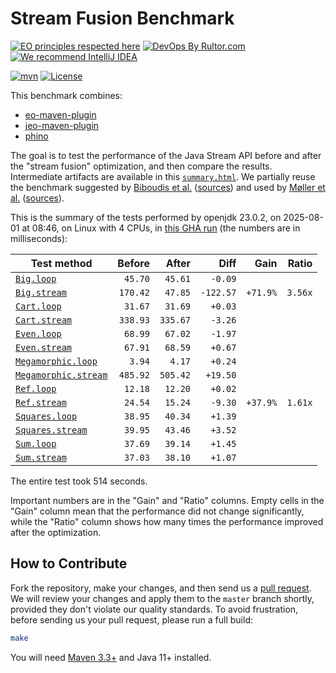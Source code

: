# Stream Fusion Benchmark

[![EO principles respected here](https://www.elegantobjects.org/badge.svg)](https://www.elegantobjects.org)
[![DevOps By Rultor.com](https://www.rultor.com/b/objectionary/eo)](https://www.rultor.com/p/objectionary/eo)
[![We recommend IntelliJ IDEA](https://www.elegantobjects.org/intellij-idea.svg)](https://www.jetbrains.com/idea/)

[![mvn](https://github.com/objectionary/benchmark/actions/workflows/mvn.yml/badge.svg)](https://github.com/objectionary/benchmark/actions/workflows/mvn.yml)
[![License](https://img.shields.io/badge/license-MIT-green.svg)](LICENSE.txt)

This benchmark combines:

* [eo-maven-plugin](https://github.com/objectionary/eo)
* [jeo-maven-plugin](https://github.com/objectionary/jeo-maven-plugin)
* [phino](https://github.com/objectionary/phino)

The goal is to test the performance of the Java Stream API before
and after the "stream fusion" optimization, and then compare the results.
Intermediate artifacts are available in this
[`summary.html`](https://www.objectionary.com/benchmark/summary.html).
We partially reuse the benchmark suggested by
[Biboudis et al.](https://arxiv.org/abs/1406.6631)
([sources](https://github.com/biboudis/clashofthelambdas))
and used by
[Møller et al.](https://dl.acm.org/doi/abs/10.1145/3428236)
([sources](https://github.com/cs-au-dk/streamliner)).

<!-- benchmark_begin -->
This is the summary of the tests performed
by openjdk 23.0.2,
on 2025-08-01
at 08:46,
on Linux with 4 CPUs,
in [this GHA run][benchmark-gha]
(the numbers are in milliseconds):

| Test method | Before | After | Diff | Gain | Ratio |
| --- | --: | --: | --: | --: | --: |
| [`Big.loop`](https://github.com/objectionary/benchmark/blob/master/src/main/java/org/eolang/benchmark/Big.java) | `45.70` | `45.61` | `-0.09` |  |  |
| [`Big.stream`](https://github.com/objectionary/benchmark/blob/master/src/main/java/org/eolang/benchmark/Big.java) | `170.42` | `47.85` | `-122.57` | `+71.9%` | `3.56x` |
| [`Cart.loop`](https://github.com/objectionary/benchmark/blob/master/src/main/java/org/eolang/benchmark/Cart.java) | `31.67` | `31.69` | `+0.03` |  |  |
| [`Cart.stream`](https://github.com/objectionary/benchmark/blob/master/src/main/java/org/eolang/benchmark/Cart.java) | `338.93` | `335.67` | `-3.26` |  |  |
| [`Even.loop`](https://github.com/objectionary/benchmark/blob/master/src/main/java/org/eolang/benchmark/Even.java) | `68.99` | `67.02` | `-1.97` |  |  |
| [`Even.stream`](https://github.com/objectionary/benchmark/blob/master/src/main/java/org/eolang/benchmark/Even.java) | `67.91` | `68.59` | `+0.67` |  |  |
| [`Megamorphic.loop`](https://github.com/objectionary/benchmark/blob/master/src/main/java/org/eolang/benchmark/Megamorphic.java) | `3.94` | `4.17` | `+0.24` |  |  |
| [`Megamorphic.stream`](https://github.com/objectionary/benchmark/blob/master/src/main/java/org/eolang/benchmark/Megamorphic.java) | `485.92` | `505.42` | `+19.50` |  |  |
| [`Ref.loop`](https://github.com/objectionary/benchmark/blob/master/src/main/java/org/eolang/benchmark/Ref.java) | `12.18` | `12.20` | `+0.02` |  |  |
| [`Ref.stream`](https://github.com/objectionary/benchmark/blob/master/src/main/java/org/eolang/benchmark/Ref.java) | `24.54` | `15.24` | `-9.30` | `+37.9%` | `1.61x` |
| [`Squares.loop`](https://github.com/objectionary/benchmark/blob/master/src/main/java/org/eolang/benchmark/Squares.java) | `38.95` | `40.34` | `+1.39` |  |  |
| [`Squares.stream`](https://github.com/objectionary/benchmark/blob/master/src/main/java/org/eolang/benchmark/Squares.java) | `39.95` | `43.46` | `+3.52` |  |  |
| [`Sum.loop`](https://github.com/objectionary/benchmark/blob/master/src/main/java/org/eolang/benchmark/Sum.java) | `37.69` | `39.14` | `+1.45` |  |  |
| [`Sum.stream`](https://github.com/objectionary/benchmark/blob/master/src/main/java/org/eolang/benchmark/Sum.java) | `37.03` | `38.10` | `+1.07` |  |  |

The entire test took 514 seconds.
<!-- benchmark_end -->

Important numbers are in the "Gain" and "Ratio" columns.
Empty cells in the "Gain" column mean that the performance
did not change significantly, while the "Ratio" column
shows how many times the performance improved
after the optimization.

## How to Contribute

Fork the repository, make your changes, and then send us
a [pull request](https://www.yegor256.com/2014/04/15/github-guidelines.html).
We will review your changes and apply them to the `master` branch shortly,
provided they don't violate our quality standards. To avoid frustration,
before sending us your pull request, please run a full build:

```bash
make
```

You will need [Maven 3.3+](https://maven.apache.org) and Java 11+ installed.

[benchmark-gha]: https://github.com/objectionary/benchmark/actions/runs/16670477047

